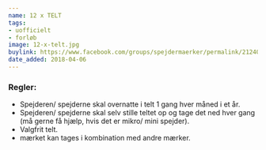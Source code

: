 ```yaml
---
name: 12 x TELT
tags:
- uofficielt
- forløb
image: 12-x-telt.jpg
buylink: https://www.facebook.com/groups/spejdermaerker/permalink/2124048624493842/
date_added: 2018-04-06
---
```

### Regler:
- Spejderen/ spejderne skal overnatte i telt 1 gang hver måned i et år. 
- Spejderen/ spejderne skal selv stille teltet op og tage det ned hver gang (må gerne få hjælp, hvis det er mikro/ mini spejder).
- Valgfrit telt. 
- mærket kan tages i kombination med andre mærker.